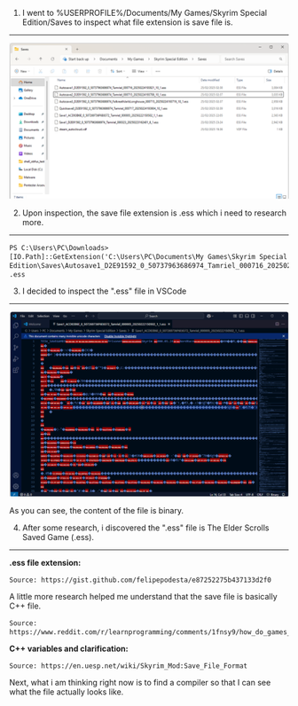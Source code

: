 1. I went to %USERPROFILE%/Documents/My Games/Skyrim Special Edition/Saves to inspect what file extension is save file is.
---

![alt text](image.png)

2. Upon inspection, the save file extension is .ess which i need to research more.
---
```
PS C:\Users\PC\Downloads> [IO.Path]::GetExtension('C:\Users\PC\Documents\My Games\Skyrim Special Edition\Saves\Autosave1_D2E91592_0_50737963686974_Tamriel_000716_20250224193821_10_1.ess')
.ess
```

3. I decided to inspect the ".ess" file in VSCode
---
![alt text](image-1.png)

As you can see, the content of the file is binary.

4. After some research, i discovered the ".ess" file is The Elder Scrolls Saved Game (.ess). 
---

**.ess file extension:**

```
Source: https://gist.github.com/felipepodesta/e87252275b437133d2f0
```

A little more research helped me understand that the save file is basically C++ file.

```
Source: https://www.reddit.com/r/learnprogramming/comments/1fnsy9/how_do_games_like_skyrim_handle_saves/
```
**C++ variables and clarification:**

```
Source: https://en.uesp.net/wiki/Skyrim_Mod:Save_File_Format
```

Next, what i am thinking right now is to find a compiler so that I can see what the file actually looks like.



